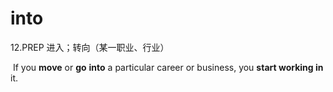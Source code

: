 # into

12.PREP 进入；转向（某一职业、行业）

​	If you **move** or **go** **into** a particular career or business, you **start working in** it.